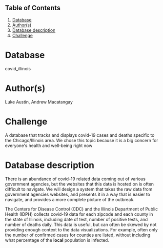 ## Table of Contents
1. [Database](#database)
1. [Author(s)](#author)
1. [Database description](#description)
1. [Challenge](#challenge)

# Database
covid_illinois

# Author(s)
Luke Austin,
Andrew Macatangay

# Challenge
A database that tracks and displays covid-19 cases and deaths specific to the Chicago/Illinois area.
We chose this topic because it is a big concern for everyone's health and well-being right now

# Database description
There is an abundance of covid-19 related data coming out of various government agencies, 
but the websites that this data is hosted on is often difficult to navigate. 
We will design a system that takes the raw data from government agencies websites, 
and presents it in a way that is easier to navigate, and provides a more complete picture of the outbreak.

The Centers for Disease Control (CDC) and the Illinois Department of Public Health (IDPH) collects covid-19 
data for each zipcode and each county in the state of Illinois, including date of test, number of positive tests, 
and number of deaths daily. This data is useful, but can often be skewed by not providing enough context to the data visualizations. 
For example, often only the number of confirmed cases for counties are listed, without including what percentage of the **local** 
population is infected.

